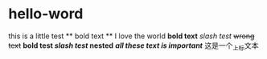 # hello-word
this is a little test
 ** bold text **
I love the world
**bold text**
_slash test_
~~wrong text~~
**bold test _slash test_ nested**
***all these text is important***
这是一个<sub>上标</sub>文本

